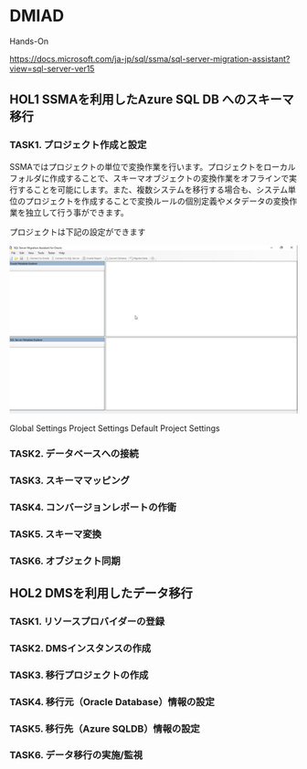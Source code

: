 # DMIAD
Hands-On

https://docs.microsoft.com/ja-jp/sql/ssma/sql-server-migration-assistant?view=sql-server-ver15

## HOL1 SSMAを利用したAzure SQL DB へのスキーマ移行

### TASK1. プロジェクト作成と設定
SSMAではプロジェクトの単位で変換作業を行います。プロジェクトをローカルフォルダに作成することで、スキーマオブジェクトの変換作業をオフラインで実行することを可能にします。また、複数システムを移行する場合も、システム単位のプロジェクトを作成することで変換ルールの個別定義やメタデータの変換作業を独立して行う事ができます。

プロジェクトは下記の設定ができます


![Startup](https://github.com/aki11-2/DMIAD/blob/master/Hands-on/SSMAforOracle_HandsOn_1.Startup_1-1.png)

Global Settings
Project Settings 
Default Project Settings


### TASK2. データベースへの接続
### TASK3. スキーママッピング
### TASK4. コンバージョンレポートの作衛
### TASK5. スキーマ変換
### TASK6. オブジェクト同期




## HOL2 DMSを利用したデータ移行

### TASK1. リソースプロバイダーの登録
### TASK2. DMSインスタンスの作成
### TASK3. 移行プロジェクトの作成
### TASK4. 移行元（Oracle Database）情報の設定
### TASK5. 移行先（Azure SQLDB）情報の設定
### TASK6. データ移行の実施/監視


